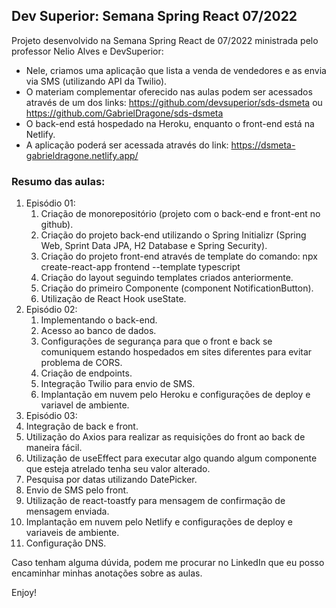 ## Dev Superior: Semana Spring React 07/2022

Projeto desenvolvido na Semana Spring React de 07/2022 ministrada pelo professor Nelio Alves e DevSuperior:
* Nele, criamos uma aplicação que lista a venda de vendedores e as envia via SMS (utilizando API da Twilio).
* O materiam complementar oferecido nas aulas podem ser acessados através de um dos links: https://github.com/devsuperior/sds-dsmeta ou https://github.com/GabrielDragone/sds-dsmeta
* O back-end está hospedado na Heroku, enquanto o front-end está na Netlify.
* A aplicação poderá ser acessada através do link: https://dsmeta-gabrieldragone.netlify.app/


### Resumo das aulas:

1. Episódio 01:
    1. Criação de monorepositório (projeto com o back-end e front-ent no github).
    1. Criação do projeto back-end utilizando o Spring Initializr (Spring Web, Sprint Data JPA, H2 Database e Spring Security).
    1. Criação do projeto front-end através de template do comando: npx create-react-app frontend --template typescript
    1. Criação do layout seguindo templates criados anteriormente.
    1. Criação do primeiro Componente (component NotificationButton).
    1. Utilização de React Hook useState.
1. Episódio 02:
    1. Implementando o back-end.
    1. Acesso ao banco de dados.
    1. Configurações de segurança para que o front e back se comuniquem estando hospedados em sites diferentes para evitar problema de CORS.
    1. Criação de endpoints.
    1. Integração Twilio para envio de SMS.
    1. Implantação em nuvem pelo Heroku e configurações de deploy e variavel de ambiente.
1. Episódio 03:
  1. Integração de back e front.
  1. Utilização do Axios para realizar as requisições do front ao back de maneira fácil.
  1. Utilização de useEffect para executar algo quando algum componente que esteja atrelado tenha seu valor alterado.
  1. Pesquisa por datas utilizando DatePicker.
  1. Envio de SMS pelo front.
  1. Utilização de react-toastfy para mensagem de confirmação de mensagem enviada.
  1. Implantação em nuvem pelo Netlify e configurações de deploy e variaveis de ambiente.
  1. Configuração DNS.
  
Caso tenham alguma dúvida, podem me procurar no LinkedIn que eu posso encaminhar minhas anotações sobre as aulas.

Enjoy!
